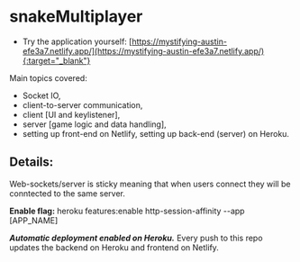 # snakeMultiplayer
* Try the application yourself: [https://mystifying-austin-efe3a7.netlify.app/](https://mystifying-austin-efe3a7.netlify.app/){:target="_blank"}

Main topics covered: 
* Socket IO, 
* client-to-server communication, 
* client [UI and keylistener], 
* server [game logic and data handling], 
* setting up front-end on Netlify, setting up back-end (server) on Heroku.


## Details:

Web-sockets/server is sticky meaning that when users connect they will be conntected to the same server. 

**Enable flag:**
heroku features:enable http-session-affinity --app [APP_NAME]

***Automatic deployment enabled on Heroku.*** Every push to this repo updates the backend on Heroku and frontend on Netlify.
